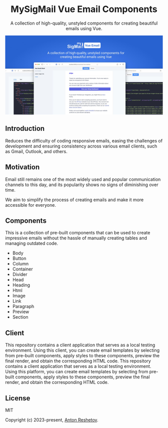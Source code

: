 <h1 align="center">MySigMail Vue Email Components</h1>
<p align="center">A collection of high-quality, unstyled components for creating beautiful emails using Vue.</p>
<img src="./hero.jpg">

## Introduction

Reduces the difficulty of coding responsive emails, easing the challenges of development and ensuring consistency across various email clients, such as Gmail, Outlook, and others.

## Motivation

Email still remains one of the most widely used and popular communication channels to this day, and its popularity shows no signs of diminishing over time.

We aim to simplify the process of creating emails and make it more accessible for everyone.

## Components

This is a collection of pre-built components that can be used to create impressive emails without the hassle of manually creating tables and managing outdated code.

- Body
- Button
- Column
- Container
- Divider
- Head
- Heading
- Html
- Image
- Link
- Paragraph
- Preview
- Section

## Client

This repository contains a client application that serves as a local testing environment. Using this client, you can create email templates by selecting from pre-built components, apply styles to these components, preview the final render, and obtain the corresponding  HTML code.
This repository contains a client application that serves as a local testing environment. Using this platform, you can create email templates by selecting from pre-built components, apply styles to these components, preview the final render, and obtain the corresponding  HTML code.

## License

MIT

Copyright (c) 2023-present, [Anton Reshetov](https://github.com/antonreshetov).